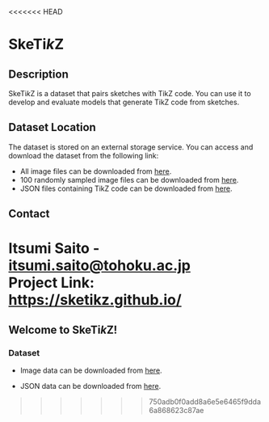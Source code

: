 <<<<<<< HEAD
# SkeTi<i>k</i>Z  

## Description  
SkeTi<i>k</i>Z is a dataset that pairs sketches with TikZ code. You can use it to develop and evaluate models that generate TikZ code from sketches.  

## Dataset Location  
The dataset is stored on an external storage service. You can access and download the dataset from the following link:  

- All image files can be downloaded from [here](https://storage.googleapis.com/sketikz/sketch_images.tar.gz).  
- 100 randomly sampled image files can be downloaded from [here](https://storage.googleapis.com/sketikz/sketch_images_example.tar.gz).
- JSON files containing TikZ code can be downloaded from [here](https://storage.googleapis.com/sketikz/sketikz_data.json).  

## Contact  
Itsumi Saito - itsumi.saito@tohoku.ac.jp  
Project Link: https://sketikz.github.io/  
=======
## Welcome to SkeTi<i>k</i>Z!

### Dataset
- Image data can be downloaded from [here](https://storage.googleapis.com/sketikz/sketch_images.tar.gz).

- JSON data can be downloaded from [here](https://storage.googleapis.com/sketikz/sketikz_data.json).
>>>>>>> 750adb0f0add8a6e5e6465f9dda6a868623c87ae

